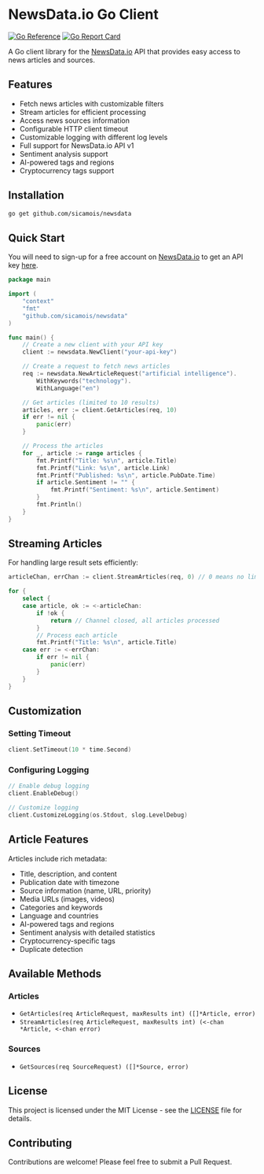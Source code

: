 # NewsData.io Go Client

[![Go Reference](https://pkg.go.dev/badge/github.com/sicamois/newsdata.svg)](https://pkg.go.dev/github.com/sicamois/newsdata)
[![Go Report Card](https://goreportcard.com/badge/github.com/sicamois/newsdata)](https://goreportcard.com/report/github.com/sicamois/newsdata)

A Go client library for the [NewsData.io](https://newsdata.io) API that provides easy access to news articles and sources.

## Features

- Fetch news articles with customizable filters
- Stream articles for efficient processing
- Access news sources information
- Configurable HTTP client timeout
- Customizable logging with different log levels
- Full support for NewsData.io API v1
- Sentiment analysis support
- AI-powered tags and regions
- Cryptocurrency tags support

## Installation

```bash
go get github.com/sicamois/newsdata
```

## Quick Start

You will need to sign-up for a free account on [NewsData.io](https://newsdata.io) to get an API key [here](https://newsdata.io/api/register).

```go
package main

import (
    "context"
    "fmt"
    "github.com/sicamois/newsdata"
)

func main() {
    // Create a new client with your API key
    client := newsdata.NewClient("your-api-key")

    // Create a request to fetch news articles
    req := newsdata.NewArticleRequest("artificial intelligence").
        WithKeywords("technology").
        WithLanguage("en")

    // Get articles (limited to 10 results)
    articles, err := client.GetArticles(req, 10)
    if err != nil {
        panic(err)
    }

    // Process the articles
    for _, article := range articles {
        fmt.Printf("Title: %s\n", article.Title)
        fmt.Printf("Link: %s\n", article.Link)
        fmt.Printf("Published: %s\n", article.PubDate.Time)
        if article.Sentiment != "" {
            fmt.Printf("Sentiment: %s\n", article.Sentiment)
        }
        fmt.Println()
    }
}
```

## Streaming Articles

For handling large result sets efficiently:

```go
articleChan, errChan := client.StreamArticles(req, 0) // 0 means no limit

for {
    select {
    case article, ok := <-articleChan:
        if !ok {
            return // Channel closed, all articles processed
        }
        // Process each article
        fmt.Printf("Title: %s\n", article.Title)
    case err := <-errChan:
        if err != nil {
            panic(err)
        }
    }
}
```

## Customization

### Setting Timeout

```go
client.SetTimeout(10 * time.Second)
```

### Configuring Logging

```go
// Enable debug logging
client.EnableDebug()

// Customize logging
client.CustomizeLogging(os.Stdout, slog.LevelDebug)
```

## Article Features

Articles include rich metadata:

- Title, description, and content
- Publication date with timezone
- Source information (name, URL, priority)
- Media URLs (images, videos)
- Categories and keywords
- Language and countries
- AI-powered tags and regions
- Sentiment analysis with detailed statistics
- Cryptocurrency-specific tags
- Duplicate detection

## Available Methods

### Articles

- `GetArticles(req ArticleRequest, maxResults int) ([]*Article, error)`
- `StreamArticles(req ArticleRequest, maxResults int) (<-chan *Article, <-chan error)`

### Sources

- `GetSources(req SourceRequest) ([]*Source, error)`

## License

This project is licensed under the MIT License - see the [LICENSE](LICENSE) file for details.

## Contributing

Contributions are welcome! Please feel free to submit a Pull Request.

